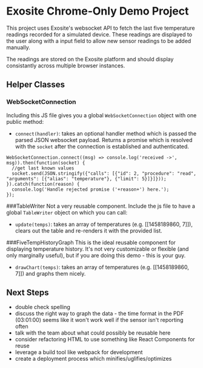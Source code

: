 # Exosite Chrome-Only Demo Project
This project uses Exosite's websocket API to fetch the last five temperature readings recorded for a simulated device. These readings are displayed to the user along with a input field to allow new sensor readings to be added manually.

The readings are stored on the Exosite platform and should display consistantly across multiple browser instances.

## Helper Classes

### WebSocketConnection
Including this JS file gives you a global `WebSocketConnection` object with one public method:

  * `connect(handler)`: takes an optional handler method which is passed the parsed JSON websocket payload. Returns a promise which is resolved with the `socket` after the connection is established and authenticated.

```
WebSocketConnection.connect((msg) => console.log('received ->', msg)).then(function(socket) {
  //get last known values
  socket.send(JSON.stringify({"calls": [{"id": 2, "procedure": "read", "arguments": [{"alias": "temperature"}, {"limit": 5}]}]}));
}).catch(function(reason) {
  console.log('Handle rejected promise ('+reason+') here.');
});
```

###TableWriter
Not a very reusable component. Include the js file to have a global `TableWriter` object on which you can call:

  * `update(temps)`: takes an array of temperatures (e.g. [[1458189860, 7]]), clears out the table and re-renders it with the provided list.

###FiveTempHistoryGraph
This is the ideal reusable component for displaying temperature history. It's not very customizable or flexible (and only marginally useful), but if you are doing this demo - this is your guy.

  * `drawChart(temps)`: takes an array of temperatures (e.g. [[1458189860, 7]]) and graphs them nicely.

## Next Steps

  * double check spelling
  * discuss the right way to graph the data - the time format in the PDF (03:01:00) seems like it won't work well if the sensor isn't reporting often
  * talk with the team about what could possibly be reusable here
  * consider refactoring HTML to use something like React Components for reuse
  * leverage a build tool like webpack for development
  * create a deployment process which minifies/uglifies/optimizes
